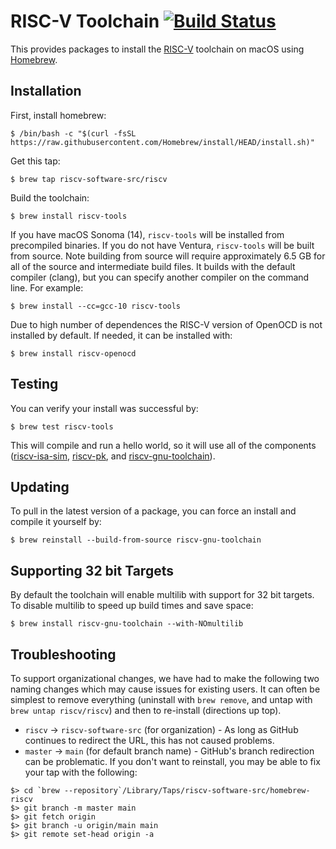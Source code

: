 RISC-V Toolchain [![Build Status](https://github.com/riscv/homebrew-riscv/actions/workflows/macos-ci.yml/badge.svg)](https://github.com/riscv/homebrew-riscv/actions/workflows/macos-ci.yml)
================

This provides packages to install the [RISC-V](http://riscv.org) toolchain on macOS using [Homebrew](http://brew.sh).


Installation
------------

First, install homebrew:

    $ /bin/bash -c "$(curl -fsSL https://raw.githubusercontent.com/Homebrew/install/HEAD/install.sh)"

Get this tap:

    $ brew tap riscv-software-src/riscv

Build the toolchain:

    $ brew install riscv-tools

If you have macOS Sonoma (14), `riscv-tools` will be installed from precompiled binaries. If you do not have Ventura, `riscv-tools` will be built from source. Note building from source will require approximately 6.5 GB for all of the source and intermediate build files. It builds with the default compiler (clang), but you can specify another compiler on the command line. For example:

    $ brew install --cc=gcc-10 riscv-tools

Due to high number of dependences the RISC-V version of OpenOCD is not installed by default. If needed, it can be installed with:

    $ brew install riscv-openocd

Testing
-------

You can verify your install was successful by:

    $ brew test riscv-tools

This will compile and run a hello world, so it will use all of the components ([riscv-isa-sim](http://github.com/riscv/riscv-isa-sim), [riscv-pk](http://github.com/riscv/riscv-pk), and [riscv-gnu-toolchain](http://github.com/riscv/riscv-gnu-toolchain)).


Updating
--------

To pull in the latest version of a package, you can force an install and compile it yourself by:

    $ brew reinstall --build-from-source riscv-gnu-toolchain

Supporting 32 bit Targets
-------------------------

By default the toolchain will enable multilib with support for 32 bit targets. To disable multilib to speed up build times and save space:

    $ brew install riscv-gnu-toolchain --with-NOmultilib


Troubleshooting
---------------
To support organizational changes, we have had to make the following two naming changes which may cause issues for existing users. It can often be simplest to remove everything (uninstall with `brew remove`, and untap with `brew untap riscv/riscv`) and then to re-install (directions up top). 

* `riscv` -> `riscv-software-src` (for organization) - As long as GitHub continues to redirect the URL, this has not caused problems.
* `master` -> `main` (for default branch name) - GitHub's branch redirection can be problematic. If you don't want to reinstall, you may be able to fix your tap with the following:
```
$> cd `brew --repository`/Library/Taps/riscv-software-src/homebrew-riscv
$> git branch -m master main
$> git fetch origin
$> git branch -u origin/main main
$> git remote set-head origin -a
```
